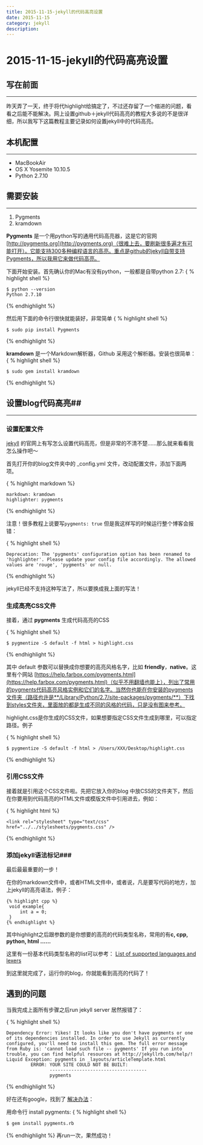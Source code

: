 ```yaml
---
title: 2015-11-15-jekyll的代码高亮设置
date: 2015-11-15
category: jekyll
description: 
---
```


# 2015-11-15-jekyll的代码高亮设置 #

## 写在前面 ##

----------

昨天弄了一天，终于将代highlight给搞定了，不过还存留了一个缩进的问题，看看之后能不能解决。网上设置github＋jekyll代码高亮的教程大多说的不是很详细，所以我写下这篇教程主要记录如何设置jekyll中的代码高亮。

## 本机配置 ##

----------

 - MacBookAir
 - OS X Yosemite 10.10.5
 - Python 2.7.10

## 需要安装 ##

----------

 1. Pygments
 2. kramdown

**Pygments** 是一个用python写的通用代码高亮器，这是它的官网 [http://pygments.org](http://pygments.org)（很难上去，要刷新很多遍才有可能打开）。它能支持300多种编程语言的高亮。重点是github的jekyll自带支持Pygments，所以我用它来做代码高亮。

下面开始安装。首先确认你的Mac有没有python，一般都是自带python 2.7:
{ % highlight shell %}

    $ python --version
    Python 2.7.10

{% endhighlight %}

然后用下面的命令行很快就能装好，非常简单
{ % highlight shell %}

    $ sudo pip install Pygments

{% endhighlight %}

**kramdown** 是一个Markdown解析器，Github 采用这个解析器。安装也很简单：
{ % highlight shell %}

    $ sudo gem install kramdown

{% endhighlight %}


## 设置blog代码高亮##

----------

### 设置配置文件 ###

[jekyll](http://jekyllrb.com/docs/templates/) 的官网上有写怎么设置代码高亮，但是非常的不清不楚……那么就来看看我怎么操作吧～

首先打开你的blog文件夹中的 _config.yml 文件，改动配置文件，添加下面两项。

{ % highlight markdown %}

    markdown: kramdown
    highlighter: pygments

{% endhighlight %}

注意！很多教程上说要写`pygments: true` 但是我这样写的时候运行整个博客会报错：

{ % highlight shell %}

    Deprecation: The 'pygments' configuration option has been renamed to 'highlighter'. Please update your config file accordingly. The allowed values are 'rouge', 'pygments' or null.

{% endhighlight %}

jekyll已经不支持这种写法了，所以要换成我上面的写法！

### 生成高亮CSS文件 ###

接着，通过 **pygments** 生成代码高亮的CSS

{ % highlight shell %}

    $ pygmentize -S default -f html > highlight.css

{% endhighlight %}

其中 default 参数可以替换成你想要的高亮风格名字，比如 **friendly**，**native**。这里有个网站 [https://help.farbox.com/pygments.html](https://help.farbox.com/pygments.html)（似乎不用翻墙也能上），列出了常用的pygments代码高亮风格实例和它们的名字。当然你也能在你安装的pygments文件夹（路径也许是**/Library/Python/2.7/site-packages/pygments/**）下找到styles文件夹，里面放的都是生成不同的风格的代码，只是没有图来参考。

highlight.css是你生成的CSS文件，如果想要指定CSS文件生成到哪里，可以指定路径。例子

{ % highlight shell %}

    $ pygmentize -S default -f html > /Users/XXX/Desktop/highlight.css

{% endhighlight %}

### 引用CSS文件 ###

接着就是引用这个CSS文件啦。先把它放入你的blog 中放CSS的文件夹下，然后在你要用到代码高亮的HTML文件或模版文件中引用进去，例如：

{ % highlight html %}

    <link rel="stylesheet" type="text/css" href="../../stylesheets/pygments.css" />

{% endhighlight %}

### 添加jekyll语法标记###

最后最最重要的一步！

在你的markdown文件中，或者HTML文件中，或者说，凡是要写代码的地方，加上jekyll的高亮语法，例子：


 
    {% highlight cpp %}
     void example{
	     int a = 0;
     }
    {% endhighlight %}

其中highlight之后跟参数的是你想要的高亮的代码类型名称，常用的有**c, cpp,  python, html ......**

这里有一份基本代码类型名称的list可以参考： [List of supported languages and lexers](List%20of%20supported%20languages%20and%20lexers)

到这里就完成了，运行你的blog，你就能看到高亮的代码了！

## 遇到的问题 ##

当我完成上面所有步骤之后run jekyll server 居然报错了：

{ % highlight shell %}

    Dependency Error: Yikes! It looks like you don't have pygments or one of its dependencies installed. In order to use Jekyll as currently configured, you'll need to install this gem. The full error message from Ruby is: 'cannot load such file -- pygments' If you run into trouble, you can find helpful resources at http://jekyllrb.com/help/! 
    Liquid Exception: pygments in _layouts/articleTemplate.html
             ERROR: YOUR SITE COULD NOT BE BUILT:
                    ------------------------------------
                    pygments

{% endhighlight %}

好在还有google，找到了 [解决办法](http://stackoverflow.com/questions/33439019/jekyll-serve-didnt-work)：

用命令行 install pygments:
{ % highlight shell %}

    $ gem install pygments.rb
    
{% endhighlight %}
再run一次，果然成功！